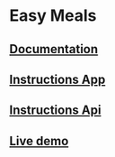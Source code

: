 # Easy Meals

## [Documentation](easymeals-docs/README.md)

## [Instructions App](easymeals-app/README.md)

## [Instructions Api](easymeals-api/README.md)

## [Live demo](http://easymeals.surge.sh/)